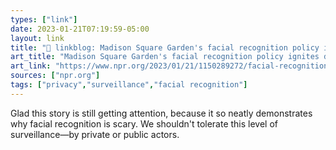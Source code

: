 ```yaml
---
types: ["link"]
date: 2023-01-21T07:19:59-05:00
layout: link
title: "🔗 linkblog: Madison Square Garden's facial recognition policy ignites debate over the tech : NPR'"
art_title: "Madison Square Garden's facial recognition policy ignites debate over the tech : NPR"
art_link: "https://www.npr.org/2023/01/21/1150289272/facial-recognition-technology-madison-square-garden-law-new-york"
sources: ["npr.org"]
tags: ["privacy","surveillance","facial recognition"]
---
```

Glad this story is still getting attention, because it so neatly demonstrates why facial recognition is scary. We shouldn't tolerate this level of surveillance—by private or public actors.  
 
